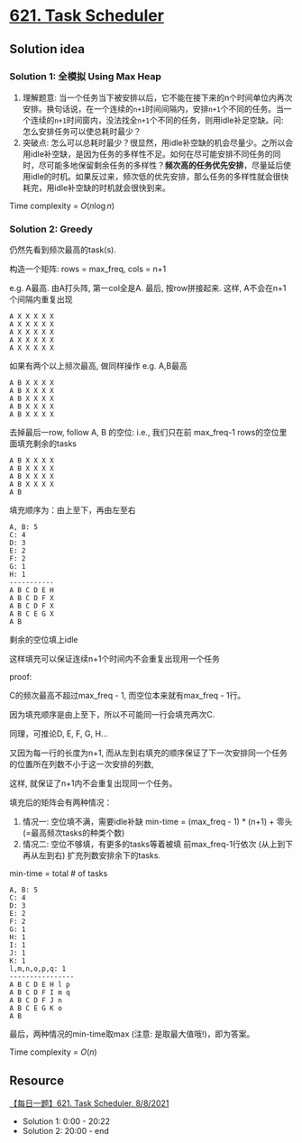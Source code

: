 # [621. Task Scheduler](https://leetcode.com/problems/task-scheduler/description/)

## Solution idea
### Solution 1: 全模拟 Using Max Heap
1. 理解题意: 当一个任务当下被安排以后，它不能在接下来的n个时间单位内再次安排。换句话说，在一个连续的`n+1`时间间隔内，安排`n+1`个不同的任务。当一个连续的`n+1`时间窗内，没法找全`n+1`个不同的任务，则用idle补足空缺。问: 怎么安排任务可以使总耗时最少？
2. 突破点: 怎么可以总耗时最少？很显然，用idle补空缺的机会尽量少。之所以会用idle补空缺，是因为任务的多样性不足。如何在尽可能安排不同任务的同时，尽可能多地保留剩余任务的多样性？**频次高的任务优先安排**，尽量延后使用idle的时机。如果反过来，频次低的优先安排，那么任务的多样性就会很快耗完，用idle补空缺的时机就会很快到来。

Time complexity = $O(n\log n)$

### Solution 2: Greedy
仍然先看到频次最高的task(s). 

构造一个矩阵: rows = max_freq, cols = n+1

e.g. A最高. 由A打头阵, 第一col全是A. 最后, 按row拼接起来. 这样, A不会在n+1个间隔内重复出现
```
A X X X X X
A X X X X X
A X X X X X
A X X X X X
A X X X X X
```
如果有两个以上频次最高, 做同样操作 e.g. A,B最高
```
A B X X X X
A B X X X X
A B X X X X
A B X X X X
A B X X X X
```
去掉最后一row, follow A, B 的空位:
i.e., 我们只在前 max_freq-1 rows的空位里面填充剩余的tasks
```
A B X X X X
A B X X X X
A B X X X X
A B X X X X
A B
```
填充顺序为：由上至下，再由左至右
```
A, B: 5
C: 4
D: 3
E: 2
F: 2
G: 1
H: 1
-----------
A B C D E H
A B C D F X
A B C D F X
A B C E G X
A B
```
剩余的空位填上idle

这样填充可以保证连续n+1个时间内不会重复出现用一个任务

proof:

C的频次最高不超过max_freq - 1, 而空位本来就有max_freq - 1行。

因为填充顺序是由上至下，所以不可能同一行会填充两次C.

同理，可推论D, E, F, G, H...

又因为每一行的长度为n+1, 而从左到右填充的顺序保证了下一次安排同一个任务的位置所在列数不小于这一次安排的列数,

这样, 就保证了n+1内不会重复出现同一个任务。

填充后的矩阵会有两种情况：
1. 情况一: 空位填不满，需要idle补缺
min-time = (max_freq - 1) * (n+1) + 零头(=最高频次tasks的种类个数)
2. 情况二: 空位不够填，有更多的tasks等着被填
前max_freq-1行依次 (从上到下再从左到右) 扩充列数安排余下的tasks.

min-time = total # of tasks
```
A, B: 5
C: 4
D: 3
E: 2
F: 2
G: 1
H: 1
I: 1
J: 1
K: 1
l,m,n,o,p,q: 1
----------------
A B C D E H l p
A B C D F I m q
A B C D F J n
A B C E G K o
A B
```

最后，两种情况的min-time取max (注意: 是取最大值哦!)，即为答案。

Time complexity = $O(n)$

## Resource
[【每日一题】621. Task Scheduler, 8/8/2021](https://www.youtube.com/watch?v=3DZE7cfgYyg&t=161s&ab_channel=HuifengGuan)
- Solution 1: 0:00 - 20:22
- Solution 2: 20:00 - end